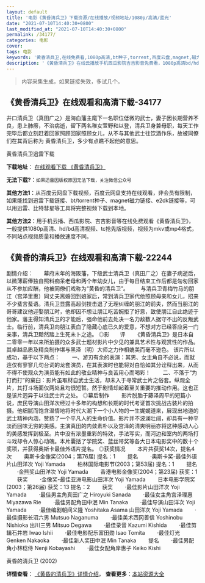 ```yaml
---
layout: default
title: '电影《黄昏清兵卫》下载资源/在线播放/视频地址/1080p/高清/蓝光'
date: "2021-07-10T14:40:30+0800"
last_modified_at: "2021-07-10T14:40:30+0800"
permalink: /34177/
categories: 电影
cover:
tags: 电影
keywords: '黄昏清兵卫,在线免费看,1080p高清,bt种子,torrent,百度云盘,magnet,磁力链,迅雷下载资源'
description: '《黄昏清兵卫》在线云播放手机西瓜影院吉吉影音免费看，1080p高清bd/hd未删减完整版和tc抢先枪版，mkv/mp4格式，附带bt/torrent种子、magnet/磁力链、百度云盘、网盘资源迅雷下载链接'
---
```


>内容采集生成，如果链接失效，多试几个。


## 《黄昏清兵卫》在线观看和高清下载-34177

井口清兵卫（真田广之）是海血藩主麾下一名职位低微的武士，妻子因长期营养不良，患上肺痨，不治病逝，留下两名稚女萱野和以登，清兵卫身兼母职，每天工作完毕后都立刻赶着回家照顾回家照顾女儿，从不与其他武士往饮酒作乐，故被同僚们在其背后称为 黄昏清兵卫，多少有点瞧不起他的意思。


黄昏清兵卫迅雷下载

**下载地址**： [在线观看下载 《黄昏清兵卫》](https://www.993dy.com//vod-detail-id-14745.html) 


**无法下载?**：`如果迅雷因版权原因无法下载，关注微信公众号 `

**其他方法1**：从百度云网盘下载视频，百度云网盘支持在线观看，非会员有限制，如果能找到迅雷下载链接、bt/torrent种子、magnet磁力链接、e2dk链接等，可以用迅雷、比特彗星等工具将完整视频下载到本地。

**其他方法2**：用手机云播、西瓜影院、吉吉影音等在线免费观看《黄昏清兵卫》，一般提供1080p高清、hd/bd高清视频、tc抢先版视频，视频为mkv或mp4格式，不同站点视频质量和播放速度不同。


## 《黄昏的清兵卫》在线观看和高清下载-22244

剧情介绍：　　幕府末年的海阪藩，下级武士清兵卫（真田广之）在妻子病逝后，以微薄薪俸独自照料痴呆老母和两个年幼女儿，由于每日结束工作后都是匆匆回家从不参加应酬，他被同僚们戏称为“黄昏的清兵卫”。   　　与清兵卫青梅竹马的朋江（宫泽里惠）同丈夫离婚回到娘家后，常到清兵卫家代他照顾母亲和女儿，招来不少蜚言蜚语。清兵卫显露高超剑技击退了无理纠缠的朋江的前夫，然而当朋江的哥哥建议他迎娶朋江时，他却因不想让朋江吃苦婉拒了好意，致使朋江自此绝迹于他家。藩主得知清兵卫的才能后，强命他前去处决一名力敌数人据守不出的反叛武士。临行前，清兵卫向朋江表白了隐藏心底已久的爱意，不想对方已经答应另一门亲事，清兵卫黯然踏上生死未卜之途。   ◎影　　评   　　《黄昏清兵卫》是日本自二零零一年以来所拍摄的众多武士题材影片中少见的兼具艺术性与观赏性的作品。其卓越品质及精良制作堪与黑泽（明）大师之力作相媲美而毫不逊色。 该片所以成功，基于以下两点：   　　一、游刃有余的表演：其男、女主角自不必说，而就连仅有寥寥几句台词的龙套演员，在其表演时也能将对白恰如其分诠释出来，从而不得不使观众为演员能有如此的敬业精神与良苦用心而喝彩！   　　二、不落于“为打而打”的窠臼：影片虽取材自武士生活，却未入于寻常武士片之俗套。纵观全片，其打斗场面仅两处且均很短暂。然于剧情却起着至关重要的推动作用。这也正是该片迥异于以往武士片之处。   ◎幕后制作   　　影片脱胎于藤泽周平的短篇小说，庶民导演山田洋次经过十多年的构想和长期的时代考证首次挑战古装片的拍摄。他细腻而饱含温情地将时代大潮下一个小人物的一生娓娓道来，展现出地道的武士精神内涵，赞扬了一个平凡人的生命价值。影片并不波澜壮阔，却具有一种平淡而回味无穷的美感。主演真田的内敛素朴以及宫泽的清爽明丽亦将这种感动人心的美感发挥到极至。片中没有浓墨重彩的特效，手法写实，而河边和室内的两场打斗戏却令人惊心动魄。本片囊括了学院奖、蓝丝带奖等各大日本电影奖中的数十个奖项，并获得奥斯卡最佳外语片提名。   ◎获奖情况   　　本片共获奖14次，提名4次   　　奥斯卡金像奖(2004；第76届) 提名：1   　　提名 　　·奥斯卡奖-最佳外语片山田洋次 Yoji Yamada   　　柏林国际电影节(2003；第53届) 提名：1   　　提名 　　·金熊奖山田洋次 Yoji Yamada   　　香港电影金像奖(2004；第23届) 获奖：1   　　获奖 　　·金像奖-最佳亚洲电影山田洋次 Yoji Yamada   　　日本电影学院奖(2003；第26届) 获奖：13 提名：2   　　获奖 　　·最佳影片山田洋次 Yoji Yamada 　　·最佳男主角真田广之 Hiroyuki Sanada 　　·最佳女主角宫泽理惠 Miyazawa Rie 　　·最佳男配角田中泯 Min Tanaka 　　·最佳导演山田洋次 Yoji Yamada 　　·最佳编剧朝间义隆 Yoshitaka Asama 山田洋次 Yoji Yamada 　　·最佳摄影长沼六男 Mutsuo Naganuma 　　·最佳美术西冈善信 Yoshinobu Nishioka 出川三男 Mitsuo Degawa 　　·最佳录音 Kazumi Kishida 　　·最佳剪辑石井岩 Iwao Ishii 　　·最佳电影配乐富田勋 Isao Tomita 　　·最佳灯光 Genken Nakaoka 　　·最佳新人奖田中泯 Min Tanaka   　　提名 　　·最佳男配角小林稔侍 Nenji Kobayashi 　　·最佳女配角岸惠子 Keiko Kishi


黄昏的清兵卫 (2002)

**详情查看**： [《黄昏的清兵卫》详情介绍](/movie/22244/)， **查看更多**：[本站资源大全](/movie/t/all/)

